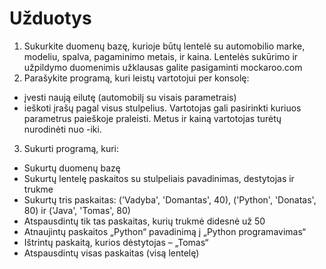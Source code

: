 # Užduotys
1. Sukurkite duomenų bazę, kurioje būtų lentelė su automobilio marke, modeliu, spalva, pagaminimo metais, ir kaina. Lentelės sukūrimo ir užpildymo duomenimis užklausas galite pasigaminti mockaroo.com
2. Parašykite programą, kuri leistų vartotojui per konsolę:
  * įvesti naują eilutę (automobilį su visais parametrais)
  * ieškoti įrašų pagal visus stulpelius. Vartotojas gali pasirinkti kuriuos parametrus paieškoje praleisti. Metus ir kainą vartotojas turėtų nurodinėti nuo -iki.
3. Sukurti programą, kuri:
  * Sukurtų duomenų bazę
  * Sukurtų lentelę paskaitos su stulpeliais pavadinimas, destytojas ir trukme
  * Sukurtų tris paskaitas: ('Vadyba', 'Domantas', 40), ('Python', 'Donatas', 80) ir ('Java', 'Tomas', 80)
  * Atspausdintų tik tas paskaitas, kurių trukmė didesnė už 50
  * Atnaujintų paskaitos „Python“ pavadinimą į „Python programavimas“
  * Ištrintų paskaitą, kurios dėstytojas – „Tomas“
  * Atspausdintų visas paskaitas (visą lentelę)
